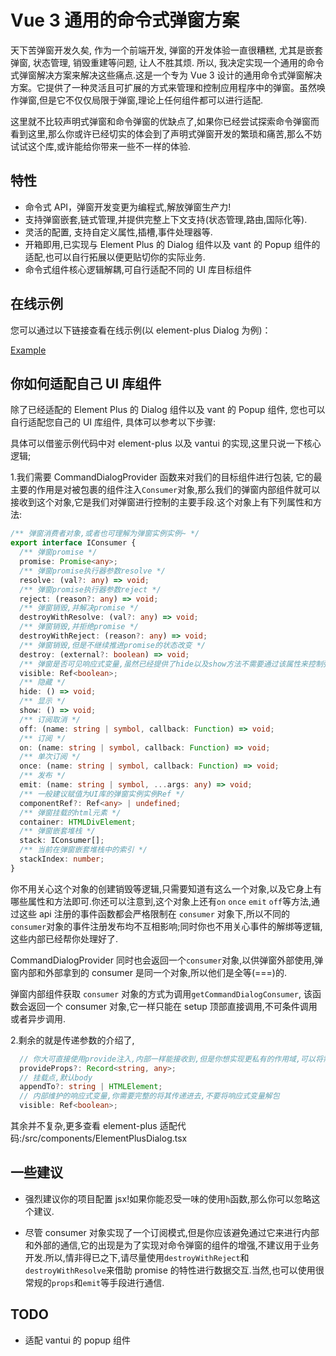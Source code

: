 # Vue 3 通用的命令式弹窗方案

天下苦弹窗开发久矣, 作为一个前端开发, 弹窗的开发体验一直很糟糕, 尤其是嵌套弹窗, 状态管理, 销毁重建等问题, 让人不胜其烦. 所以, 我决定实现一个通用的命令式弹窗解决方案来解决这些痛点.这是一个专为 Vue 3 设计的通用命令式弹窗解决方案。它提供了一种灵活且可扩展的方式来管理和控制应用程序中的弹窗。虽然唤作弹窗,但是它不仅仅局限于弹窗,理论上任何组件都可以进行适配.

这里就不比较声明式弹窗和命令弹窗的优缺点了,如果你已经尝试探索命令弹窗而看到这里,那么你或许已经切实的体会到了声明式弹窗开发的繁琐和痛苦,那么不妨试试这个库,或许能给你带来一些不一样的体验.

## 特性

- 命令式 API，弹窗开发变更为编程式,解放弹窗生产力!
- 支持弹窗嵌套,链式管理,并提供完整上下文支持(状态管理,路由,国际化等).
- 灵活的配置, 支持自定义属性,插槽,事件处理器等.
- 开箱即用,已实现与 Element Plus 的 Dialog 组件以及 vant 的 Popup 组件的适配,也可以自行拓展以便更贴切你的实际业务.
- 命令式组件核心逻辑解耦,可自行适配不同的 UI 库目标组件

## 在线示例

您可以通过以下链接查看在线示例(以 element-plus Dialog 为例)：

[Example](https://pandavips.github.io/Vue3-Command-Dialog/#/Vue3-Command-Dialog/base)

## 你如何适配自己 UI 库组件

除了已经适配的 Element Plus 的 Dialog 组件以及 vant 的 Popup 组件, 您也可以自行适配您自己的 UI 库组件, 具体可以参考以下步骤:

具体可以借鉴示例代码中对 element-plus 以及 vantui 的实现,这里只说一下核心逻辑;

1.我们需要 CommandDialogProvider 函数来对我们的目标组件进行包装, 它的最主要的作用是对被包裹的组件注入`Consumer`对象,那么我们的弹窗内部组件就可以接收到这个对象,它是我们对弹窗进行控制的主要手段.这个对象上有下列属性和方法:

```ts
/** 弹窗消费者对象,或者也可理解为弹窗实例实例~ */
export interface IConsumer {
  /** 弹窗promise */
  promise: Promise<any>;
  /** 弹窗promise执行器参数resolve */
  resolve: (val?: any) => void;
  /** 弹窗promise执行器参数reject */
  reject: (reason?: any) => void;
  /** 弹窗销毁,并解决promise */
  destroyWithResolve: (val?: any) => void;
  /** 弹窗销毁,并拒绝promise */
  destroyWithReject: (reason?: any) => void;
  /** 弹窗销毁,但是不继续推进promise的状态改变 */
  destroy: (external?: boolean) => void;
  /** 弹窗是否可见响应式变量,虽然已经提供了hide以及show方法不需要通过该属性来控制弹窗的显示与隐藏,但是为了方便一些特殊场景,还是提供了该属性,比如你需要watch这个属性来做一些事情 */
  visible: Ref<boolean>;
  /** 隐藏 */
  hide: () => void;
  /** 显示 */
  show: () => void;
  /** 订阅取消 */
  off: (name: string | symbol, callback: Function) => void;
  /** 订阅 */
  on: (name: string | symbol, callback: Function) => void;
  /** 单次订阅 */
  once: (name: string | symbol, callback: Function) => void;
  /** 发布 */
  emit: (name: string | symbol, ...args: any) => void;
  /** 一般建议赋值为UI库的弹窗实例实例Ref */
  componentRef?: Ref<any> | undefined;
  /** 弹窗挂载的html元素 */
  container: HTMLDivElement;
  /** 弹窗嵌套堆栈 */
  stack: IConsumer[];
  /** 当前在弹窗嵌套堆栈中的索引 */
  stackIndex: number;
}
```

你不用关心这个对象的创建销毁等逻辑,只需要知道有这么一个对象,以及它身上有哪些属性和方法即可.你还可以注意到,这个对象上还有`on` `once` `emit` `off`等方法,通过这些 api 注册的事件函数都会严格限制在 `consumer` 对象下,所以不同的`consumer`对象的事件注册发布均不互相影响;同时你也不用关心事件的解绑等逻辑,这些内部已经帮你处理好了.

CommandDialogProvider 同时也会返回一个`consumer`对象,以供弹窗外部使用,弹窗内部和外部拿到的 consumer 是同一个对象,所以他们是全等(===)的.

弹窗内部组件获取 `consumer` 对象的方式为调用`getCommandDialogConsumer`, 该函数会返回一个 consumer 对象,它一样只能在 setup 顶部直接调用,不可条件调用或者异步调用.

2.剩余的就是传递参数的介绍了,

```ts
  // 你大可直接使用provide注入,内部一样能接收到,但是你想实现更私有的作用域,可以将需要注入的数据放置在这个对象下
  provideProps?: Record<string, any>;
  // 挂载点,默认body
  appendTo?: string | HTMLElement;
  // 内部维护的响应式变量,你需要完整的将其传递进去,不要将响应式变量解包
  visible: Ref<boolean>;
```

其余并不复杂,更多查看 element-plus 适配代码:/src/components/ElementPlusDialog.tsx

## 一些建议

- 强烈建议你的项目配置 jsx!如果你能忍受一味的使用`h`函数,那么你可以忽略这个建议.

- 尽管 consumer 对象实现了一个订阅模式,但是你应该避免通过它来进行内部和外部的通信,它的出现是为了实现对命令弹窗的组件的增强,不建议用于业务开发.所以,情非得已之下,请尽量使用`destroyWithReject`和`destroyWithResolve`来借助 promise 的特性进行数据交互.当然,也可以使用很常规的`props`和`emit`等手段进行通信.

## TODO

- 适配 vantui 的 popup 组件
